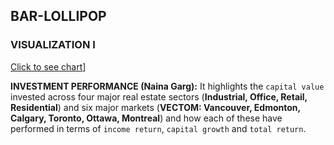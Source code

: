 ## **BAR-LOLLIPOP**

### **VISUALIZATION I**

[Click to see chart](https://nainagarg-ng.github.io/lollipopNew/)]

**INVESTMENT PERFORMANCE (Naina Garg):** It highlights the `capital value` invested across four major real estate sectors (**Industrial, Office, Retail, Residential**) and six major markets (**VECTOM: Vancouver, Edmonton, Calgary, Toronto, Ottawa, Montreal**) and how each of these have performed in terms of `income return`, `capital growth` and `total return`.
   
